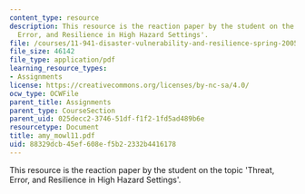 ```yaml
---
content_type: resource
description: This resource is the reaction paper by the student on the topic 'Threat,
  Error, and Resilience in High Hazard Settings'.
file: /courses/11-941-disaster-vulnerability-and-resilience-spring-2005/88329dcb45ef608ef5b22332b4416178_amy_mowl11.pdf
file_size: 46142
file_type: application/pdf
learning_resource_types:
- Assignments
license: https://creativecommons.org/licenses/by-nc-sa/4.0/
ocw_type: OCWFile
parent_title: Assignments
parent_type: CourseSection
parent_uid: 025decc2-3746-51df-f1f2-1fd5ad489b6e
resourcetype: Document
title: amy_mowl11.pdf
uid: 88329dcb-45ef-608e-f5b2-2332b4416178
---
```

This resource is the reaction paper by the student on the topic 'Threat, Error, and Resilience in High Hazard Settings'.